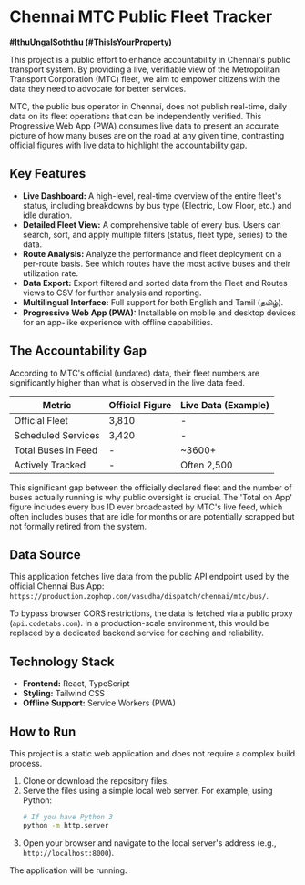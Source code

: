 # Chennai MTC Public Fleet Tracker

**#IthuUngalSoththu (#ThisIsYourProperty)**

This project is a public effort to enhance accountability in Chennai's public transport system. By providing a live, verifiable view of the Metropolitan Transport Corporation (MTC) fleet, we aim to empower citizens with the data they need to advocate for better services.

MTC, the public bus operator in Chennai, does not publish real-time, daily data on its fleet operations that can be independently verified. This Progressive Web App (PWA) consumes live data to present an accurate picture of how many buses are on the road at any given time, contrasting official figures with live data to highlight the accountability gap.

## Key Features

*   **Live Dashboard:** A high-level, real-time overview of the entire fleet's status, including breakdowns by bus type (Electric, Low Floor, etc.) and idle duration.
*   **Detailed Fleet View:** A comprehensive table of every bus. Users can search, sort, and apply multiple filters (status, fleet type, series) to the data.
*   **Route Analysis:** Analyze the performance and fleet deployment on a per-route basis. See which routes have the most active buses and their utilization rate.
*   **Data Export:** Export filtered and sorted data from the Fleet and Routes views to CSV for further analysis and reporting.
*   **Multilingual Interface:** Full support for both English and Tamil (தமிழ்).
*   **Progressive Web App (PWA):** Installable on mobile and desktop devices for an app-like experience with offline capabilities.

## The Accountability Gap

According to MTC's official (undated) data, their fleet numbers are significantly higher than what is observed in the live data feed.

| Metric                | Official Figure | Live Data (Example) |
| --------------------- | --------------- | ------------------- |
| Official Fleet        | 3,810           | -                   |
| Scheduled Services    | 3,420           | -                   |
| Total Buses in Feed   | -               | ~3600+             |
| Actively Tracked      | -               | Often 2,500       |

This significant gap between the officially declared fleet and the number of buses actually running is why public oversight is crucial. The 'Total on App' figure includes every bus ID ever broadcasted by MTC's live feed, which often includes buses that are idle for months or are potentially scrapped but not formally retired from the system.

## Data Source

This application fetches live data from the public API endpoint used by the official Chennai Bus App: `https://production.zophop.com/vasudha/dispatch/chennai/mtc/bus/`.

To bypass browser CORS restrictions, the data is fetched via a public proxy (`api.codetabs.com`). In a production-scale environment, this would be replaced by a dedicated backend service for caching and reliability.

## Technology Stack

*   **Frontend:** React, TypeScript
*   **Styling:** Tailwind CSS
*   **Offline Support:** Service Workers (PWA)

## How to Run

This project is a static web application and does not require a complex build process.

1.  Clone or download the repository files.
2.  Serve the files using a simple local web server. For example, using Python:
    ```bash
    # If you have Python 3
    python -m http.server
    ```
3.  Open your browser and navigate to the local server's address (e.g., `http://localhost:8000`).

The application will be running.
